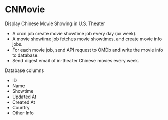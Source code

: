# CNMovie

Display Chinese Movie Showing in U.S. Theater
- A cron job create movie showtime job every day (or week).
- A movie showtime job fetches movie showtimes, and create movie info jobs.
- For each movie job, send API request to OMDb and write the movie info to database.
- Send digest email of in-theater Chinese movies every week.

Database columns
- ID
- Name
- Showtime
- Updated At
- Created At
- Country
- Other Info
